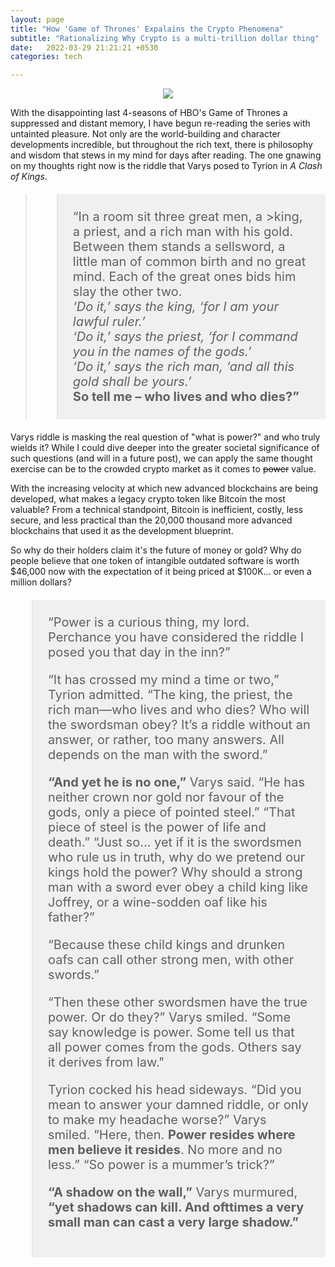 ```yaml
---
layout: page
title: "How 'Game of Thrones' Expalains the Crypto Phenomena"
subtitle: "Rationalizing Why Crypto is a multi-trillion dollar thing"
date:   2022-03-29 21:21:21 +0530
categories: tech

---
```


<p align="center">
  <img align="center" src="https://preview.redd.it/byag8z8jyyx21.jpg?auto=webp&s=81c6a847a5cc8e50995d048ff8aa837b40762b24" style="max-height: 90%; max-width: 90%;">
</p> 

With the disappointing last 4-seasons of HBO's Game of Thrones a suppressed and distant memory, I have begun re-reading the series with untainted pleasure. Not only are the world-building and character developments incredible, but throughout the rich text, there is philosophy and wisdom that stews in my mind for days after reading. The one gnawing on my thoughts right now is the riddle that Varys posed to Tyrion in <i>A Clash of Kings</i>.

><blockquote style="background-color:rgba(235, 235, 235, 0.7); font-size:20px; text-align: left; padding:24px; letter-spacing: 0px;"> “In a room sit three great men, a >king, a priest, and a rich man with his gold. Between them stands a sellsword,
>a little man of common birth and no great mind. Each of the great ones bids him slay the other two.<br> <i>‘Do it,’ 
>says the king, ‘for I am your lawful ruler.’<br> ‘Do it,’ says the priest, ‘for I command you in the names of the gods.’ 
><br>‘Do it,’ says the rich man, ‘and all this gold shall be yours.’</i> <b><br>So tell me – who lives and who dies?”</b></blockquote>

Varys riddle is masking the real question of "what is power?" and who truly wields it? While I could dive deeper into the greater societal significance of such questions (and will in a future post), we can apply the same thought exercise can be to the crowded crypto market as it comes to ~~power~~ value. 

With the increasing velocity at which new advanced blockchains are being developed, what makes a legacy crypto token like Bitcoin the most valuable? From a technical standpoint, Bitcoin is inefficient, costly, less secure, and less practical than the 20,000 thousand more advanced blockchains that used it as the development blueprint. 

So why do their holders claim it's the future of money or gold? Why do people believe that one token of intangible outdated software is worth $46,000 now with the expectation of it being priced at $100K... or even a million dollars?


<blockquote style="background-color:rgba(235, 235, 235, 0.7); font-size:20px; text-align: left; padding:24px; letter-spacing: 0px;">  “Power is a curious thing, my lord. Perchance you have considered the riddle I posed you that day in the inn?”


“It has crossed my mind a time or two,” Tyrion admitted. “The king, the priest, the rich man—who lives and who dies? Who will the swordsman obey? It’s a riddle without an answer, or rather, too many answers. All depends on the man with the sword.”


  <b>“And yet he is no one,”</b> Varys said. “He has neither crown nor gold nor favour of the gods, only a piece of pointed steel.”
“That piece of steel is the power of life and death.”
“Just so… yet if it is the swordsmen who rule us in truth, why do we pretend our kings hold the power? Why should a strong man with a sword ever obey a child king like Joffrey, or a wine-sodden oaf like his father?”


“Because these child kings and drunken oafs can call other strong men, with other swords.”


“Then these other swordsmen have the true power. Or do they?” Varys smiled. “Some say knowledge is power. Some tell us that all power comes from the gods. Others say it derives from law."


Tyrion cocked his head sideways. “Did you mean to answer your damned riddle, or only to make my headache worse?”
Varys smiled. “Here, then. **Power resides where men believe it resides**. No more and no less.”
“So power is a mummer’s trick?”

**“A shadow on the wall,”** Varys murmured, **“yet shadows can kill. And ofttimes a very small man can cast a very large shadow.”**</blockquote>


